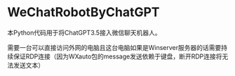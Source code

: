 # WeChatRobotByChatGPT
本Python代码用于将ChatGPT3.5接入微信聊天机器人。

需要一台可以直接访问外网的电脑且这台电脑如果是Winserver服务器的话需要持续保证RDP连接（因为WXauto包的message发送依赖于键盘，断开RDP连接将无法发送文本）

